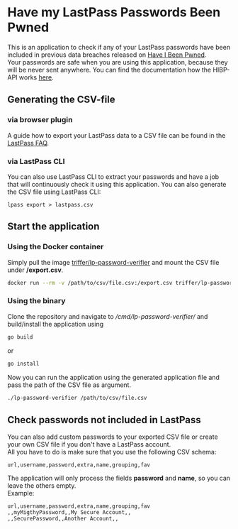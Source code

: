 # Have my LastPass Passwords Been Pwned

This is an application to check if any of your LastPass passwords have been included in previous data 
breaches released on [Have I Been Pwned](https://haveibeenpwned.com/).  
Your passwords are safe when you are using this application, because they will be never sent anywhere. You can find the documentation how
 the HIBP-API works [here](https://haveibeenpwned.com/API/v2#PwnedPasswords).

## Generating the CSV-file
### via browser plugin
A guide how to export your LastPass data to a CSV file can be found in the [LastPass FAQ](https://lastpass.com/support.php?cmd=showfaq&id=1206).

### via LastPass CLI
You can also use LastPass CLI to extract your passwords and have a job that will continuously check it using this application.
You can also generate the CSV file using LastPass CLI:
```
lpass export > lastpass.csv
```

## Start the application

### Using the Docker container
Simply pull the image [triffer/lp-password-verifier](https://hub.docker.com/r/triffer/lp-password-verifier) and mount the CSV file under 
**/export.csv**.
````bash
docker run --rm -v /path/to/csv/file.csv:/export.csv triffer/lp-password-verifier
````

### Using the binary
Clone the repository and navigate to */cmd/lp-password-verifier/* and build/install the application using 
```bash
go build
```
or
```bash
go install
```
Now you can run the application using the generated application file and pass the path of the CSV file as argument.

```bash
./lp-password-verifier /path/to/csv/file.csv
```
    
## Check passwords not included in LastPass
You can also add custom passwords to your exported CSV file or create your own CSV file if you don't have a LastPass account.  
All you have to do is make sure that you use the following CSV schema:
```
url,username,password,extra,name,grouping,fav
```
The application will only process the fields **password** and **name**, so you can leave the others empty.  
Example:
```
url,username,password,extra,name,grouping,fav
,,myMigthyPassword,,My Secure Account,, 
,,SecurePassword,,Another Account,,
```